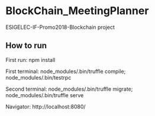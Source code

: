 # BlockChain_MeetingPlanner
ESIGELEC-IF-Promo2018-Blockchain project

## How to run
First run:
	npm install
  
First terminal:
	node_modules/.bin/truffle compile; node_modules/.bin/testrpc
  
Second terminal:
	node_modules/.bin/truffle migrate; node_modules/.bin/truffle serve
  
Navigator:
	http://localhost:8080/